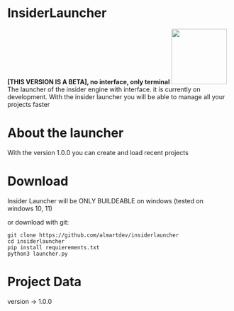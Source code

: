 # InsiderLauncher
**[THIS VERSION IS A BETA], no interface, only terminal**
[<img src="https://letscrackon.org/wp-content/uploads/2019/07/download-button-1.png" width="125"/>](https://github.com/user/repository/subscription)
The launcher of the insider engine with interface. it is currently on development.
With the insider launcher you will be able to manage all your projects faster

# About the launcher
With the version 1.0.0 you can create and load recent projects

# Download
Insider Launcher will be ONLY BUILDEABLE on windows (tested on windows 10, 11)


or download with git:
```
git clone https://github.com/almartdev/insiderlauncher
cd insiderlauncher
pip install requierements.txt
python3 launcher.py
```

# Project Data
version -> 1.0.0
  
